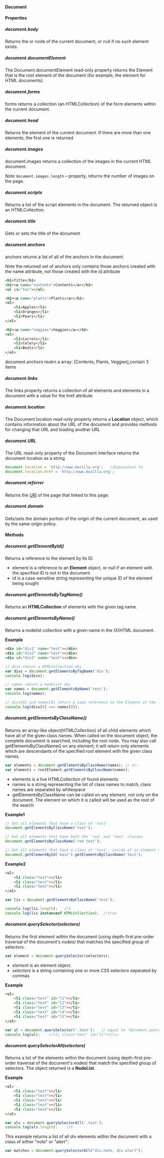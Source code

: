 #### Document

#### Properties

##### document.body

Returns the <body> or <frameset> node of the current document, or null if no such element exists.

##### document.documentElement

The Document.documentElement read-only property returns the Element that is the root element of the document (for example, the <html> element for HTML documents).

##### document.forms

forms returns a collection (an HTMLCollection) of the form elements within the current document.

##### document.head

Returns the <head> element of the current document. If there are more than one <head> elements, the first one is returned

##### document.images

document.images returns a collection of the images in the current HTML document.

*Note*
```document.images.length``` – property, returns the number of images on the page.

##### document.scripts

Returns a list of the script elements in the document. The returned object is an HTMLCollection.

##### document.title

Gets or sets the title of the document

##### document.anchors

anchors returns a list of all of the anchors in the document.

*Note*
the returned set of anchors only contains those anchors created with the name attribute, not those created with the id attribute

```html
<h1>Title</h1>
<h2><a name="contents">Contents</a></h2>
<ul id="toc"></ul>

<h2><a name="plants">Plants</a></h2>
<ol>
    <li>Apples</li>
    <li>Oranges</li>
    <li>Pears</li>
</ol>

<h2><a name="veggies">Veggies</a></h2>
<ol>
    <li>Carrots</li>
    <li>Celery</li>
    <li>Beats</li>
</ol>
```

document.anchors reutrn a array: [<a name="contents">Contents</a>, <a name="plants">Plants</a>, <a name="veggies">Veggies</a>],contain 3 items

##### document.links

The links property returns a collection of all <area> elements and <a> elements in a document with a value for the href attribute

##### document.location

The Document.location read-only property returns a **Location** object, which contains information about the URL of the document and provides methods for changing that URL and loading another URL

##### document.URL

The URL read-only property of the Document interface returns the document location as a string

```javascript
document.location = 'http://www.mozilla.org';   //Equivalent to
document.location.href = 'http://www.mozilla.org';
```

##### document.referrer

Returns the [URI](http://www.w3.org/Addressing/#background) of the page that linked to this page.

##### document.domain

Gets/sets the domain portion of the origin of the current document, as used by the same origin policy.

#### Methods

##### document.getElementById()

Returns a reference to the element by its ID.
* element is a reference to an **Element** object, or null if an element with the specified ID is not in the document
* id is a case-sensitive string representing the unique ID of the element being sought

##### document.getElementsByTagName()

Returns an **HTMLCollection** of elements with the given tag name.

##### document.getElementsByName()

Returns a nodelist collection with a given name in the (X)HTML document.

**Example**

```html
<div id="div1" name="test"></div>
<div id="div2" name="test"></div>
<div id="div3" name="test"></div>
```
```javascript
// divs return a HTMLCollection obj
var divs = document.getElementsByTagName('div');
console.log(divs);

// names return a nodelist obj
var names = document.getElementsByName('test');
console.log(names);

// divs[0] and names[0] return a same reference to the Element of the first div
console.log(divs[0] === names[0]);
```
##### document.getElementsByClassName()

Returns an array-like object(HTMLCollection) of all child elements which have all of the given class names. When called on the document object, the complete document is searched, including the root node. You may also call getElementsByClassName() on any element; it will return only elements which are descendants of the specified root element with the given class names.

```javascript
var elements = document.getElementsByClassName(names); // or:
var elements = rootElement.getElementsByClassName(names);
```

* elements is a live HTMLCollection of found elements
* names is a string representing the list of class names to match; class names are separated by whitespace
* getElementsByClassName can be called on any element, not only on the document. The element on which it is called will be used as the root of the search

**Example1**

```javascript
// Get all elements that have a class of 'test'
document.getElementsByClassName('test');

// Get all elements that have both the 'red' and 'test' classes
document.getElementsByClassName('red test');

// Get all elements that have a class of 'test', inside of an element that has the ID of 'main'
document.getElementById('main').getElementsByClassName('test');
```

**Example2**

```html
<ul>
    <li class="test"></li>
    <li class="test"></li>
    <li class="test"></li>
</ul>
```
```javascript
var lis = document.getElementsByClassName('test');

console.log(lis.length);   //3
console.log(lis instanceof HTMLCollection);  //true
```

##### document.querySelector(selectors)
Returns the first element within the document (using depth-first pre-order traversal of the document's nodes) that matches the specified group of selectors.

```javascript
var element = document.querySelector(selectors);
```
* *element* is an element object.
* *selectors* is a string containing one or more CSS selectors separated by commas

**Example**

```html
<ul>
    <li class="test" id="l1"></li>
    <li class="test" id="l2"></li>
    <li class="test" id="l3"></li>
    <li class="test" id="l4"></li>
    <li class="test" id="l5"></li>
</ul>
```
```javascript
var ul = document.querySelector('.test');   // equal to "document.querySelector('#l1')"
console.log(ul);    //<li class="test" id="l1"></li>
```


##### document.querySelectorAll(selectors)
Returns a list of the elements within the document (using depth-first pre-order traversal of the document's nodes) that match the specified group of selectors. The object returned is a **NodeList**.

**Example**

```html
<ul>
    <li class="test"></li>
    <li class="test"></li>
    <li class="test"></li>
    <li class="test"></li>
    <li class="test"></li>
</ul>
```
```javascript
var uls = document.querySelectorAll('.test');
console.log(uls.length);    //5
```

This example returns a list of all div elements within the document with a class of either "note" or "alert":

```javascript
var matches = document.querySelectorAll("div.note, div.alert");
```

